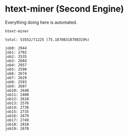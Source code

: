 # htext-miner (Second Engine)

Everything doing here is automated.

```
htext-miner

total: 53552/71225 (75.18708318708319%)

job0: 2944
job1: 2702
job2: 2535
job3: 2684
job4: 2957
job5: 2590
job6: 2674
job7: 2629
job8: 2593
job9: 2607
job10: 2648
job11: 2400
job12: 2618
job13: 2576
job14: 2736
job15: 2735
job16: 2679
job17: 2749
job18: 2818
job19: 2678
```